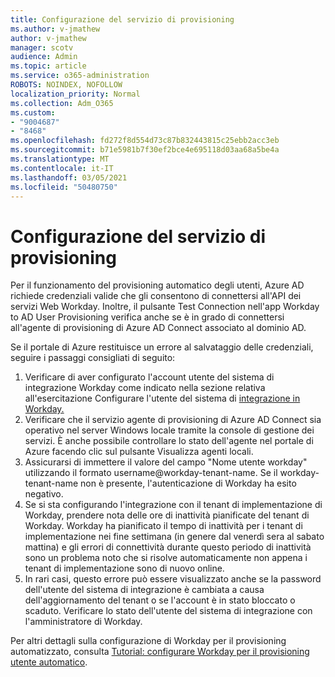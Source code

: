 ```yaml
---
title: Configurazione del servizio di provisioning
ms.author: v-jmathew
author: v-jmathew
manager: scotv
audience: Admin
ms.topic: article
ms.service: o365-administration
ROBOTS: NOINDEX, NOFOLLOW
localization_priority: Normal
ms.collection: Adm_O365
ms.custom:
- "9004687"
- "8468"
ms.openlocfilehash: fd272f8d554d73c87b832443815c25ebb2acc3eb
ms.sourcegitcommit: b71e5981b7f30ef2bce4e695118d03aa68a5be4a
ms.translationtype: MT
ms.contentlocale: it-IT
ms.lasthandoff: 03/05/2021
ms.locfileid: "50480750"
---
```

# <a name="configuring-the-provision-service"></a>Configurazione del servizio di provisioning

Per il funzionamento del provisioning automatico degli utenti, Azure AD richiede credenziali valide che gli consentono di connettersi all'API dei servizi Web Workday. Inoltre, il pulsante Test Connection nell'app Workday to AD User Provisioning verifica anche se è in grado di connettersi all'agente di provisioning di Azure AD Connect associato al dominio AD.

Se il portale di Azure restituisce un errore al salvataggio delle credenziali, seguire i passaggi consigliati di seguito:

1. Verificare di aver configurato l'account utente del sistema di integrazione Workday come indicato nella sezione relativa all'esercitazione Configurare l'utente del sistema di [integrazione in Workday.](https://docs.microsoft.com/azure/active-directory/saas-apps/workday-inbound-tutorial)
2. Verificare che il servizio agente di provisioning di Azure AD Connect sia operativo nel server Windows locale tramite la console di gestione dei servizi. È anche possibile controllare lo stato dell'agente nel portale di Azure facendo clic sul pulsante Visualizza agenti locali.
3. Assicurarsi di immettere il valore del campo "Nome utente workday" utilizzando il formato username@workday-tenant-name. Se il workday-tenant-name non è presente, l'autenticazione di Workday ha esito negativo.
4. Se si sta configurando l'integrazione con il tenant di implementazione di Workday, prendere nota delle ore di inattività pianificate del tenant di Workday. Workday ha pianificato il tempo di inattività per i tenant di implementazione nei fine settimana (in genere dal venerdì sera al sabato mattina) e gli errori di connettività durante questo periodo di inattività sono un problema noto che si risolve automaticamente non appena i tenant di implementazione sono di nuovo online.
5. In rari casi, questo errore può essere visualizzato anche se la password dell'utente del sistema di integrazione è cambiata a causa dell'aggiornamento del tenant o se l'account è in stato bloccato o scaduto. Verificare lo stato dell'utente del sistema di integrazione con l'amministratore di Workday.

Per altri dettagli sulla configurazione di Workday per il provisioning automatizzato, consulta [Tutorial: configurare Workday per il provisioning utente automatico](https://docs.microsoft.com/azure/active-directory/saas-apps/workday-inbound-tutorial).
